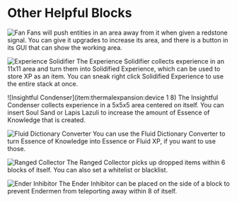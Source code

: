 # Other Helpful Blocks

![Fan](item:mob\_grinding\_utils:fan)
Fans will push entities in an area away from it when given a redstone signal. You can give it upgrades to increase its area, and there is a button in its GUI that can show the working area.

![Experience Solidifier](item:actuallyadditions:block\_xp\_solidifier)
The Experience Solidifier collects experience in an 11x11 area and turn them into Solidified Experience, which can be used to store XP as an item.
You can sneak right click Solidified Experience to use the entire stack at once.

![Insightful Condenser](item:thermalexpansion:device 1 8)
The Insightful Condenser collects experience in a 5x5x5 area centered on itself. You can insert Soul Sand or Lapis Lazuli to increase the amount of Essence of Knowledge that is created.

![Fluid Dictionary Converter](item:industrialforegoing:fluiddictionary_converter)
You can use the Fluid Dictionary Converter to turn Essence of Knowledge into Essence or Fluid XP, if you want to use those.

![Ranged Collector](item:actuallyadditions:block\_ranged\_collector)
The Ranged Collector picks up dropped items within 6 blocks of itself. You can also set a whitelist or blacklist.

![Ender Inhibitor](item:mob\_grinding\_utils:ender\_inhibitor\_on)
The Ender Inhibitor can be placed on the side of a block to prevent Endermen from teleporting away within 8 of itself.
